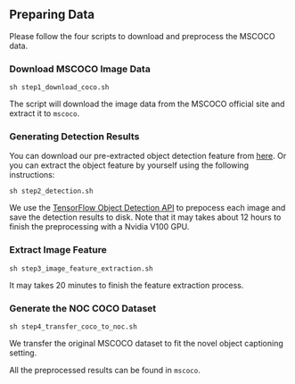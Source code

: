 ## Preparing Data 

Please follow the four scripts to download and preprocess the MSCOCO data.

### Download MSCOCO Image Data
```shell
sh step1_download_coco.sh
```
The script will download the image data from the MSCOCO official site and extract it to `mscoco`.

### Generating Detection Results
You can download our pre-extracted object detection feature from [here](https://drive.google.com/open?id=1zit11UTSTQl00ynsyhSlF0NtggHSQmwI). Or you can extract the object feature by yourself using the following instructions:

```shell
sh step2_detection.sh
```
We use the [TensorFlow Object Detection API](https://github.com/tensorflow/models/tree/master/research/object_detection) to prepocess each image and save the detection results to disk. 
Note that it may takes about 12 hours to finish the preprocessing with a Nvidia V100 GPU.


### Extract Image Feature
```shell
sh step3_image_feature_extraction.sh
```
It may takes 20 minutes to finish the feature extraction process.

### Generate the NOC COCO Dataset
```shell
sh step4_transfer_coco_to_noc.sh
```
We transfer the original MSCOCO dataset to fit the novel object captioning setting.

All the preprocessed results can be found in `mscoco`. 
